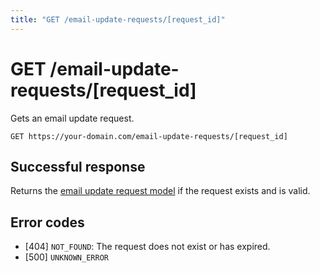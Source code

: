 ```yaml
---
title: "GET /email-update-requests/[request_id]"
---
```


# GET /email-update-requests/[request_id]

Gets an email update request.

```
GET https://your-domain.com/email-update-requests/[request_id]
```

## Successful response

Returns the [email update request model](/api-reference/rest/models/email-update-request) if the request exists and is valid.

## Error codes

- [404] `NOT_FOUND`: The request does not exist or has expired.
- [500] `UNKNOWN_ERROR`
